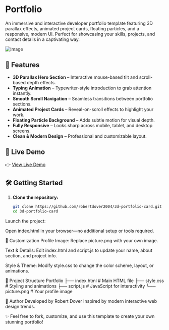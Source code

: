 # Portfolio

An immersive and interactive developer portfolio template featuring 3D parallax effects, animated project cards, floating particles, and a responsive, modern UI. Perfect for showcasing your skills, projects, and contact details in a captivating way.

![image](https://github.com/user-attachments/assets/8910d868-eb25-442c-92fd-f72edb6eb43d)


## 🌟 Features

- **3D Parallax Hero Section** – Interactive mouse-based tilt and scroll-based depth effects.
- **Typing Animation** – Typewriter-style introduction to grab attention instantly.
- **Smooth Scroll Navigation** – Seamless transitions between portfolio sections.
- **Animated Project Cards** – Reveal-on-scroll effects to highlight your work.
- **Floating Particle Background** – Adds subtle motion for visual depth.
- **Fully Responsive** – Looks sharp across mobile, tablet, and desktop screens.
- **Clean & Modern Design** – Professional and customizable layout.

## 🚀 Live Demo

👉 [View Live Demo](https://robertdover2004.github.io/Portfolio/)

## 🛠️ Getting Started

1. **Clone the repository:**

   ```bash
   git clone https://github.com/robertdover2004/3d-portfolio-card.git
   cd 3d-portfolio-card
Launch the project:

Open index.html in your browser—no additional setup or tools required.

🎨 Customization
Profile Image: Replace picture.png with your own image.

Text & Details: Edit index.html and script.js to update your name, about section, and project info.

Style & Theme: Modify style.css to change the color scheme, layout, or animations.

📁 Project Structure
Portfolio
├── index.html       # Main HTML file
├── style.css        # Styling and animations
├── script.js        # JavaScript for interactivity
└── picture.png      # Your profile image

👤 Author
Developed by Robert Dover
Inspired by modern interactive web design trends.

✨ Feel free to fork, customize, and use this template to create your own stunning portfolio!


